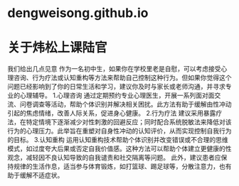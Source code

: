 # dengweisong.github.io
# 关于炜松上课陆官
我们给出几点见意
作为一名初中生，如果你在学校里老是自慰，可以考虑接受心理咨询、行为疗法或认知重构等方法来帮助自己控制这种行为。但如果你觉得这个问题已经影响到了你的日常生活和学习，建议你及时与家长或老师沟通，并寻求专业的心理辅导。
1.心理咨询
通过定期预约专业心理医生，开展一系列面对面交流、问卷调查等活动，帮助个体识别并解决相关困扰。此方法有助于缓解由性冲动引起的焦虑情绪，改善人际关系，促进身心健康。
2.行为疗法
建议采用暴露疗法，在特定情境下逐渐减少对性刺激的回避反应；同时配合系统脱敏法来降低对该行为的心理压力。此举旨在重塑对自身性冲动的认知评价，从而实现控制自我行为的目标。
3.认知重构
运用认知重构技术帮助个体识别并改变错误或不合理的思维模式，如过度夸大后果或否定自我价值感。这种方法可以帮助个体建立更健康的性观念，减轻因不良认知导致的自我谴责和社交隔离等问题。
此外，建议患者应保持规律的生活作息，适当参与体育锻炼，如打篮球、踢足球等，分散注意力，也有助于缓解不适症状。
